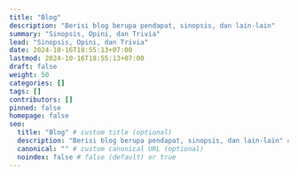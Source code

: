 ```yaml
---
title: "Blog"
description: "Berisi blog berupa pendapat, sinopsis, dan lain-lain"
summary: "Sinopsis, Opini, dan Trivia"
lead: "Sinopsis, Opini, dan Trivia"
date: 2024-10-16T18:55:13+07:00
lastmod: 2024-10-16T18:55:13+07:00
draft: false
weight: 50
categories: []
tags: []
contributors: []
pinned: false
homepage: false
seo:
  title: "Blog" # custom title (optional)
  description: "Berisi blog berupa pendapat, sinopsis, dan lain-lain" # custom description (recommended)
  canonical: "" # custom canonical URL (optional)
  noindex: false # false (default) or true
---
```

